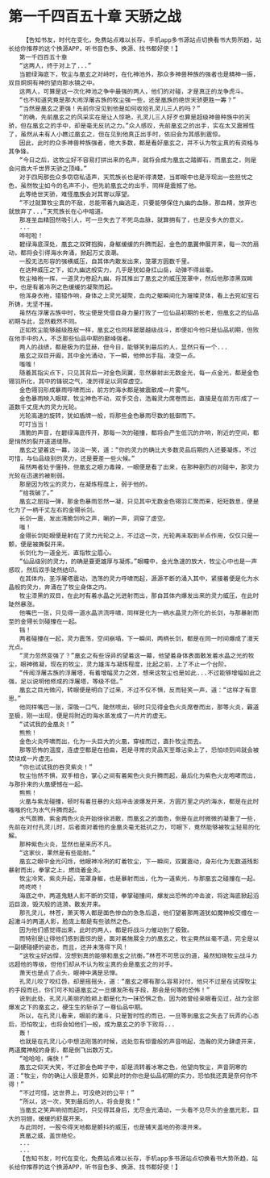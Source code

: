 # 第一千四百五十章 天骄之战
        【告知书友，时代在变化，免费站点难以长存，手机app多书源站点切换看书大势所趋，站长给你推荐的这个换源APP，听书音色多、换源、找书都好使！】
       第一千四百五十章
       “这两人，终于对上了...”
       当碧绿海底下，牧尘与凰玄之对峙时，在化神池外，那众多神兽种族的强者也是精神一振，双目炯炯有神的望向那水镜之中。
       这两人，可算是这一次化神池之争中最强的两人，他们的对碰，才是真正的龙争虎斗。
       “也不知道究竟是那大闹浮屠古族的牧尘强一些，还是凰族的绝世天骄更胜一筹？”
       “当然是凰玄之更强！先前你没见到他是如何收拾孔灵儿三人的吗？”
       “的确，先前凰玄之的风采实在是让人惊艳，孔灵儿三人好歹也算是超级神兽种族中的天骄，但在凰玄之的手中，却是毫无反抗之力。”众人感叹，先前凰玄之的出手，实在太又震撼性了，虽然从未有人小瞧过凰玄之，但在见到他真正出手时，依旧会为其感到震惊。
       因此，此时的众多神兽种族强者，绝大多数，都是看好凰玄之，并不认为牧尘真的有资格与其争锋。
       “今日之后，这牧尘好不容易打拼出来的名声，就将会成为凰玄之踏脚石，而凰玄之，则是会问鼎大千世界天骄之顶峰。”
       对于四周那些众多窃窃私语声，天荒族长也是听得清楚，当即眼中也是浮现出一些担忧之色，虽然牧尘如今的名声不小，但先前凰玄之的出手，同样是震撼了他。
       此等绝世天骄，难怪凰族会对其寄以厚望。
       “不过就算牧尘真的不敌，总能带着九幽逃走，只要能够保住九幽的血脉，那血精，放弃也就放弃了...”天荒族长在心中暗道。
       那准圣血精固然吸引人，可一旦失去了不死鸟血脉，就算拥有了，也是没多大的意义。
       ...
       哗啦啦！
       碧绿海底深处，凰玄之双臂抱胸，身躯缓缓的升腾而起，金色的凰翼伸展开来，每一次的扇动，都将会引得海水奔涌，掀起万丈浪潮。
       一股无法形容的强横威压，自其体内散发出来，笼罩方圆数千里。
       在这种威压之下，如九幽这般实力，几乎是犹如身扛山岳，动弹不得丝毫。
       牧尘袖袍一挥，一道灵力卷起九幽，将其推出了凰玄之的威压笼罩中，然后他那漆黑双眸中，也是有着冷冽之色缓缓的凝聚而起。
       他浑身衣袍，猎猎作响，身体之上灵光凝聚，血肉之躯瞬间化为璀璨灵体，看上去宛如宝石所铸，无坚不摧。
       虽然在浮屠古族中时，牧尘便是凭借自身力量打败了一位仙品初期的长老，但凰玄之的仙品初期与此，显然截然不同。
       正如牧尘能够越级胜敌一样，凰玄之也同样屡屡越级战斗，即便如今他只是仙品初期，但败在他手中的人，不乏那些仙品中期的巅峰强者。
       两人的战绩，都是极为的显赫，但今日，能够笑到最后的人，显然只有一个...
       凰玄之双目开阖，其中金光涌动，下一瞬，他伸出手指，凌空一点。
       嗤嗤！
       随着其指尖点下，只见其背后一对金色凤翼，忽然暴射出无数金光，每一点金光，都是金色翎羽所化，其中的锋锐之气，凌厉得足以洞穿虚空。
       金色翎羽形成暴雨呼啸而出，前方的海水都是被震散成一片雾气。
       金色暴雨映入眼球，牧尘神色不动，双手交合，浩瀚灵力席卷而出，直接是在前方形成了一道数千丈庞大的灵力光轮。
       光轮高速的旋转，犹如盾牌一般，将那些金色暴雨尽数的抵御而下。
       叮叮当当！
       清脆的声音，在碧绿海底传开，那每一次的碰撞，都将会产生低沉的炸响，附近的空间，都是悄然的裂开道道缝隙。
       凰玄之望着这一幕，淡淡一笑，道：“你的灵力的确比大多数灵品后期的人还要凝炼，不过可惜，与仙品级别的灵力，还是要差一些火候。”
       虽然两者处于僵持，但凰玄之眼力毒辣，一眼便是看了出来，在那种剧烈的对碰中，那灵力光轮在迅速的被削弱。
       那是因为牧尘的灵力，在凝炼程度上，弱于他的。
       “给我破了。”
       凰玄之屈指一弹，那金色暴雨忽然一凝，只见其中无数金色翎羽汇聚而来，短短数息，便是化为了一柄千丈左右的金翎长剑。
       长剑一震，发出清脆剑吟之声，唰的一声，洞穿了虚空。
       嗤！
       金翎长剑眨眼便是射在了灵力光轮之上，不过这一次，光轮再未取到半点作用，仅仅只是一颤，便是被撕裂开来。
       长剑化为一道金光，直指牧尘眉心。
       “仙品级别的灵力，的确是要更雄厚与凝炼。”眼瞳中，金光急速的放大，牧尘心中也是一声感叹，然后双手陡然结印。
       在其体内，圣浮屠塔震动，浩荡的灵力呼啸而起，源源不断的涌入其中，紧接着便是化为水晶般的灵力，奔涌在了牧尘身体之内。
       牧尘漆黑的双目，在此时有着水晶之光迸射而出，那自其体内爆发出来的灵力威压，在此时陡然暴涨。
       他嘴巴一张，只见得一道水晶洪流呼啸，同样是化为一柄水晶灵力所化的长剑，与那暴射而至的金翎长剑碰撞在一起。
       铛！
       两者碰撞在一起，灵力震荡，空间崩塌，下一瞬间，两柄长剑，都是在同一时间爆成了漫天光点。
       “灵力忽然变强了？”凰玄之有些讶异的望着这一幕，他望着身体表面散发着水晶之光的牧尘，眼神微凝，现在的牧尘，灵力雄浑与凝炼程度，比起之前，上了不止一个台阶。
       “传闻浮屠古族的浮屠塔，有着增幅灵力之效，想来这牧尘也是如此...不过能够增幅如此之强，足以说明他修成的浮屠塔，等级不低。”
       凰玄之目光微闪，转眼便是明白了过来，不过不仅不惧，反而轻笑一声，道：“这样才有意思。”
       他同样嘴巴一张，深吸一口气，陡然喷出，顿时只见得金色火炎席卷而出，那等火炎，霸道至极，刚一出现，便是将附近的海水蒸发成了一片片的虚无。
       “试试我的金凰炎！”
       熊熊！
       金色火炎呼啸而出，化为一头巨大的火凰，穿梭而过，直扑牧尘而去。
       那等恐怖的温度，连虚空都是在扭曲，若是寻常的灵品天至尊沾染上了，恐怕顷刻间就会被焚烧成一片虚无。
       “你也试试我的吞灵紫炎！”
       牧尘怡然不惧，双手相合，掌心之间有着紫色火炎升腾而起，最后化为紫色火龙咆哮而出，与那扑来的火凰硬憾在一起。
       熊熊！
       火凰与紫龙碰撞，顿时有着狂暴的火焰冲击波爆发开来，方圆万里之内的海水，都是在此时嗤嗤的化为水气升腾而起。
       水气蒸腾，紫金两色火炎开始徐徐消散，而凰玄之的面色，倒是在此时微微的凝重了一些，先前在对付孔灵儿时，后者面对着他的金凰炎毫无抵抗之力，可眼下，竟然能够被牧尘轻易的化解。
       那种紫色火炎，显然也是来历不凡。
       “这家伙，果然是有些能耐。”
       凰玄之眼中金光闪烁，他眼神冷冽的盯着牧尘，下一瞬间，双翼震动，身形化为无数道残影暴射而出，拳掌之上，燃烧着金炎。
       牧尘冷笑，紫炎升起，笼罩身躯，也是暴射而出，化为一道紫光，与那凰玄之碰撞在一起。
       咚咚咚！
       海底之中，两道鬼魅人影不断的交错，拳掌碰撞间，爆发出恐怖的冲击波，将这海底掀起滔滔巨浪，毁灭般的涟漪，散发开来。
       那孔灵儿，林苍，萧天等人都是面色惨白的急急后退，他们望着那两道犹如魔神般交缠在一起激斗的两道人影，脸庞上都是有些骇然之色。
       因为他们感觉得出来，此时的两人，都是将战斗力催动到了极致。
       而特别是让得他们感到震惊的是，面对着施展全力的凰玄之，牧尘竟然丝毫不退，完全是以一副硬碰硬的姿态，而且，还并未落得下风！
       “这牧尘好凶悍，没想到真的能够和凰玄之抗衡。”林苍不可思议的道，虽然知晓牧尘战斗力远超他的等级，但他们却从不认为牧尘真的会是凰玄之的对手。
       萧天也是点了点头，眼神中满是忌惮。
       孔灵儿咬了咬红唇，却是摇摇头，道：“凰玄之哪有那么容易对付，他只不过是在试探牧尘的手段而已，你们可不知道凰玄之一旦爆发所有手段，那会是何等的恐怖！”
       说到此处，孔灵儿美丽的脸颊上都是化为一抹恐惧之色，因为她曾经亲眼看见过，战力全部爆发之下的凰玄之，硬生生的斩杀了一尊仙品中期。
       所以，在孔灵儿看来，眼前的激斗，只是暂时性的而已，一旦等到凰玄之失去了玩弄的心态后，恐怕牧尘，也将会如他们一般，成为凰玄之的手下败将...
       轰！
       也就是在孔灵儿心中想法刚落的时候，远处忽有惊雷般的声音响起，浩瀚的灵力肆虐开来，两道魔神般的身影，都是倒飞出数万丈。
       “哈哈哈，痛快！”
       凰玄之仰天大笑，不过那金色眸子中，却是流转着冰寒之色，他望向牧尘，声音阴寒的道：“牧尘，你的确让人很是意外，如果此时的你也是仙品初期的实力，恐怕我还真是奈何你不得！”
       “不过可惜，这世界上，可没绝对的公平！”
       “所以，这一次，笑到最后的人，将会是我！”
       当凰玄之笑声响彻而起时，只见得其身后，无尽金光涌动，一头看不见尽头的金凰光影，巨大的羽翅，缓缓的舒展开来。
       与此同时，一股令得天地都是颤抖的威压，也是铺天盖地的弥漫开来。
       真凰之威，盖世绝伦。
       ...
       ...
       【告知书友，时代在变化，免费站点难以长存，手机app多书源站点切换看书大势所趋，站长给你推荐的这个换源APP，听书音色多、换源、找书都好使！】